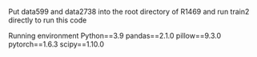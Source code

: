 Put data599 and data2738 into the root directory of R1469 and run train2 directly to run this code

Running environment
Python==3.9
pandas==2.1.0
pillow==9.3.0
pytorch==1.6.3
scipy==1.10.0

